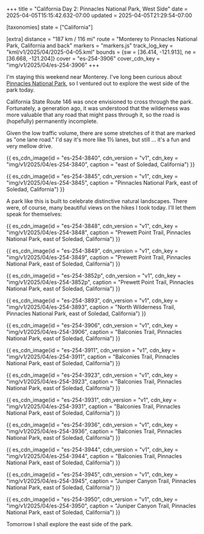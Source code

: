 +++
title = "California Day 2: Pinnacles National Park, West Side"
date = 2025-04-05T15:15:42.632-07:00
updated = 2025-04-05T21:29:54-07:00

[taxonomies]
state = ["California"]

[extra]
distance = "187 km / 116 mi"
route = "Monterey to Pinnacles National Park, California and back"
markers = "markers.js"
track_log_key = "kml/v1/2025/04/2025-04-05.kml"
bounds = {sw = [36.414, -121.913], ne = [36.668, -121.204]}
cover = "es-254-3906"
cover_cdn_key = "img/v1/2025/04/es-254-3906"
+++

I'm staying this weekend near Monterey. I've long been curious about [Pinnacles National Park](https://www.nps.gov/pinn/index.htm), so I ventured out to explore the west side of the park today.

<!-- more -->

California State Route 146 was once envisioned to cross through the park. Fortunately, a generation ago, it was understood that the wilderness was more valuable that any road that might pass through it, so the road is (hopefully) permanently incomplete.

Given the low traffic volume, there are some stretches of it that are marked as "one lane road." I'd say it's more like 1½ lanes, but still ... it's a fun and very mellow drive.

{{ es_cdn_image(id = "es-254-3840", cdn_version = "v1", cdn_key = "img/v1/2025/04/es-254-3840", caption = "east of Soledad, California") }}

{{ es_cdn_image(id = "es-254-3845", cdn_version = "v1", cdn_key = "img/v1/2025/04/es-254-3845", caption = "Pinnacles National Park, east of Soledad, California") }}

A park like this is built to celebrate distinctive natural landscapes. There were, of course, many beautiful views on the hikes I took today. I'll let them speak for themselves:

{{ es_cdn_image(id = "es-254-3848", cdn_version = "v1", cdn_key = "img/v1/2025/04/es-254-3848", caption = "Prewett Point Trail, Pinnacles National Park, east of Soledad, California") }}

{{ es_cdn_image(id = "es-254-3849", cdn_version = "v1", cdn_key = "img/v1/2025/04/es-254-3849", caption = "Prewett Point Trail, Pinnacles National Park, east of Soledad, California") }}

{{ es_cdn_image(id = "es-254-3852p", cdn_version = "v1", cdn_key = "img/v1/2025/04/es-254-3852p", caption = "Prewett Point Trail, Pinnacles National Park, east of Soledad, California") }}

{{ es_cdn_image(id = "es-254-3893", cdn_version = "v1", cdn_key = "img/v1/2025/04/es-254-3893", caption = "North Wilderness Trail, Pinnacles National Park, east of Soledad, California") }}

{{ es_cdn_image(id = "es-254-3906", cdn_version = "v1", cdn_key = "img/v1/2025/04/es-254-3906", caption = "Balconies Trail, Pinnacles National Park, east of Soledad, California") }}

{{ es_cdn_image(id = "es-254-3911", cdn_version = "v1", cdn_key = "img/v1/2025/04/es-254-3911", caption = "Balconies Trail, Pinnacles National Park, east of Soledad, California") }}

{{ es_cdn_image(id = "es-254-3923", cdn_version = "v1", cdn_key = "img/v1/2025/04/es-254-3923", caption = "Balconies Trail, Pinnacles National Park, east of Soledad, California") }}

{{ es_cdn_image(id = "es-254-3931", cdn_version = "v1", cdn_key = "img/v1/2025/04/es-254-3931", caption = "Balconies Trail, Pinnacles National Park, east of Soledad, California") }}

{{ es_cdn_image(id = "es-254-3936", cdn_version = "v1", cdn_key = "img/v1/2025/04/es-254-3936", caption = "Balconies Trail, Pinnacles National Park, east of Soledad, California") }}

{{ es_cdn_image(id = "es-254-3944", cdn_version = "v1", cdn_key = "img/v1/2025/04/es-254-3944", caption = "Balconies Trail, Pinnacles National Park, east of Soledad, California") }}

{{ es_cdn_image(id = "es-254-3945", cdn_version = "v1", cdn_key = "img/v1/2025/04/es-254-3945", caption = "Juniper Canyon Trail, Pinnacles National Park, east of Soledad, California") }}

{{ es_cdn_image(id = "es-254-3950", cdn_version = "v1", cdn_key = "img/v1/2025/04/es-254-3950", caption = "Juniper Canyon Trail, Pinnacles National Park, east of Soledad, California") }}

Tomorrow I shall explore the east side of the park.
